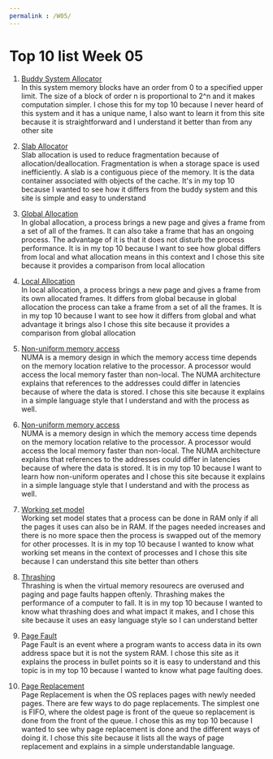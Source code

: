 ```yaml
---
permalink : /W05/
---
```


# Top 10 list Week 05

1. [Buddy System Allocator](https://en.wikipedia.org/wiki/Buddy_memory_allocation)<br>
In this system memory blocks have an order from 0 to a specified upper limit. The size of a block of order n is proportional to 2^n and it makes computation simpler. I chose this for my top 10 because I never heard of this system and it has a unique name, I also want to learn it from this site because it is straightforward and I understand it better than from any other site

2. [Slab Allocator](https://www.kernel.org/doc/gorman/html/understand/understand011.html)<br>
Slab allocation is used to reduce fragmentation because of allocation/deallocation. Fragmentation is when a storage space is used inefficiently. A slab is a contiguous piece of the memory. It is the data container associated with objects of the cache. It's in my top 10 because I wanted to see how it differs from the buddy system and this site is simple and easy to understand

3. [Global Allocation](https://www.geeksforgeeks.org/operating-system-allocation-frames/)<br>
In global allocation, a process brings a new page and gives a frame from a set of all of the frames. It can also take a frame that has an ongoing process. The advantage of it is that it does not disturb the process performance. It is in my top 10 because I want to see how global differs from local and what allocation means in this context and I chose this site because it provides a comparison from local allocation

4. [Local Allocation](https://www.geeksforgeeks.org/operating-system-allocation-frames/)<br>
In local allocation, a process brings a new page and gives a frame from its own allocated frames. It differs from global because in global allocation the process can take a frame from a set of all the frames. It is in my top 10 because I want to see how it differs from global and what advantage it brings also I chose this site because it provides a comparison from global allocation

5. [Non-uniform memory access](https://en.wikipedia.org/wiki/Non-uniform_memory_access)<br>
NUMA is a memory design in which the memory access time depends on the memory location relative to the processor. A processor would access the local memory faster than non-local. The NUMA architecture explains that references to the addresses could differ in latencies because of where the data is stored. I chose this site because it explains in a simple language style that I understand and with the process as well.

6. [Non-uniform memory access](https://en.wikipedia.org/wiki/Non-uniform_memory_access)<br>
NUMA is a memory design in which the memory access time depends on the memory location relative to the processor. A processor would access the local memory faster than non-local. The NUMA architecture explains that references to the addresses could differ in latencies because of where the data is stored. It is in my top 10 because I want to learn how non-uniform operates and I chose this site because it explains in a simple language style that I understand and with the process as well.

7. [Working set model](https://en.wikipedia.org/wiki/Working_set)<br>
Working set model states that a process can be done in RAM only if all the pages it uses can also be in RAM. If the pages needed increases and there is no more space then the process is swapped out of the memory for other processes. It is in my top 10 because I wanted to know what working set means in the context of processes and I chose this site because I can understand this site better than others

8. [Thrashing](https://www.geeksforgeeks.org/techniques-to-handle-thrashing/)<br>
Thrashing is when the virtual memory resourecs are overused and paging and page faults happen oftenly. Thrashing makes the performance of a computer to fall. It is in my top 10 because I wanted to know what thrashing does and what impact it makes, and I chose this site because it uses an easy language style so I can understand better

9. [Page Fault](https://www.geeksforgeeks.org/page-fault-handling-in-operating-system/)<br>
Page Fault is an event where a program wants to access data in its own address space but it is not the system RAM. I chose this site as it explains the process in bullet points so it is easy to understand and this topic is in my top 10 because I wanted to know what page faulting does.

10. [Page Replacement](https://www.geeksforgeeks.org/page-replacement-algorithms-in-operating-systems/)<br>
Page Replacement is when the OS replaces pages with newly needed pages. There are few ways to do page replacements. The simplest one is FIFO, where the oldest page is front of the queue so replacement is done from the front of the queue. I chose this as my top 10 because I wanted to see why page replacement is done and the different ways of doing it. I chose this site because it lists all the ways of page replacement and explains in a simple understandable language.











